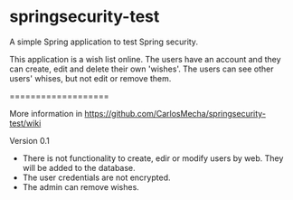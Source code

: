 springsecurity-test
===================

A simple Spring application to test Spring security.

This application is a wish list online. The users have an account and they can create,
edit and delete their own 'wishes'. The users can see other users' whises, but not edit
or remove them.

===================

More information in https://github.com/CarlosMecha/springsecurity-test/wiki

Version 0.1

- There is not functionality to create, edir or modify users by web. They will be added to the
database.
- The user credentials are not encrypted.
- The admin can remove wishes.
